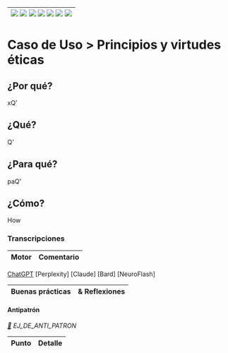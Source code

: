 <div align=right>

|[![](https://img.shields.io/badge/-Inicio-FFF?style=flat&logo=Emlakjet&logoColor=black)](/README.md) [![](https://img.shields.io/badge/-Introducción-FFF?style=flat)](/documentos/intro.md) [![](https://img.shields.io/badge/-Panorámica-FFF?style=flat)](/documentos/panorámica.md) [![](https://img.shields.io/badge/-Prompts-FFF?style=flat)](/documentos/prompts/README.md) [![](https://img.shields.io/badge/-Ingeniería_de_prompts-FFF?style=flat)](/documentos/ingenieriaDePrompts/README.md) [![](https://img.shields.io/badge/-Patrones-FFF?style=flat)](/documentos/ingenieriaDePrompts/patrones/README.md) [![](https://img.shields.io/badge/-Casos_de_uso-FFF?style=flat)](/documentos/casosDeUso/README.md)|
|-|

</div>

# Caso de Uso > Principios y virtudes éticas

## ¿Por qué?

xQ'

## ¿Qué?

Q'

## ¿Para qué?

paQ'

## ¿Cómo?

How

### Transcripciones

|Motor|Comentario|
|-|-|
[ChatGPT](https://chat.openai.com/share/4dcbafd3-14bd-4949-b1d6-dc640061a265)
[Perplexity]
[Claude]
[Bard]
[NeuroFlash]

|Buenas prácticas|& Reflexiones
|-|-|

#### Antipatrón

*[:link:]() EJ_DE_ANTI_PATRON*

|Punto|Detalle|
|-|-|

